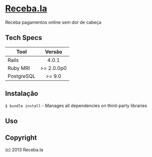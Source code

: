 # [Receba.la](http://receba.la)

Receba pagamentos online sem dor de cabeça

## Tech Specs

| Tool                                 | Versão           |
| ------------------------------------ |:----------------:|
| Rails                                | 4.0.1            |
| Ruby MRI                             | >= 2.0.0p0       |
| PostgreSQL                           | >= 9.0           |

## Instalação

`$ bundle install` - Manages all dependencies on third-party libraries

## Uso

## Copyright

(c) 2013 Receba.la